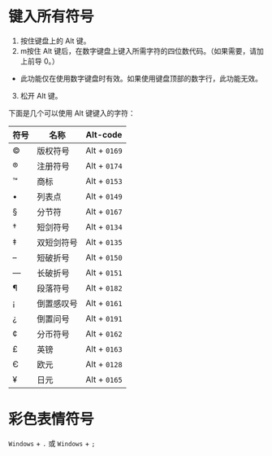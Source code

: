 # 键入所有符号

1. 按住键盘上的 Alt 键。
2. m按住 Alt 键后，在数字键盘上键入所需字符的四位数代码。（如果需要，请加上前导 0。）
  - 此功能仅在使用数字键盘时有效。如果使用键盘顶部的数字行，此功能无效。
3. 松开 Alt 键。

下面是几个可以使用 Alt 键键入的字符：

| 符号 | 名称 | Alt-code |
| ---- | ---- | -------- |
| © | 版权符号 | Alt + `0169` |
| ® | 注册符号 | Alt + `0174` |
| ™ | 商标 | Alt + `0153` |
| • | 列表点 | Alt + `0149` |
| § | 分节符 | Alt + `0167` |
| † | 短剑符号 | Alt + `0134` |
| ‡ | 双短剑符号 | Alt + `0135` |
| – | 短破折号 | Alt + `0150` |
| — | 长破折号 | Alt + `0151` |
| ¶ | 段落符号 | Alt + `0182` |
| ¡ | 倒置感叹号 | Alt + `0161` |
| ¿ | 倒置问号 | Alt + `0191` |
| ¢ | 分币符号 | Alt + `0162` |
| £ | 英镑 | Alt + `0163` |
| Є | 欧元 | Alt + `0128` |
| ¥ | 日元 | Alt + `0165` |

# 彩色表情符号
`Windows` + `.` 或 `Windows` + `;`

<!-- https://support.microsoft.com/zh-cn/windows/windows-10-%E9%94%AE%E7%9B%98%E6%8F%90%E7%A4%BA%E5%92%8C%E6%8A%80%E5%B7%A7-588e0b72-0fff-6d3f-aeee-6e5116097942 -->
